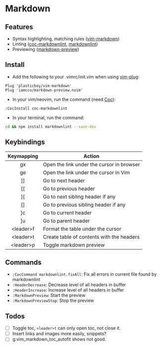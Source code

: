 # Markdown

## Features

- Syntax highlighting, matching rules ([vim-markdown](https://github.com/plasticboy/vim-markdown))
- Linting ([coc-markdownlint](https://github.com/fannheyward/coc-markdownlint), [markdownlint](https://github.com/DavidAnson/markdownlint))
- Previewing ([markdown-preview](https://github.com/iamcco/markdown-preview.nvim))

## Install

- Add the following to your .vimrc/init.vim when using [vim-plug](https://github.com/junegunn/vim-plug):

```vim
Plug 'plasticboy/vim-markdown'
Plug 'iamcco/markdown-preview.nvim'
```

- In your vim/neovim, run the command (need [Coc](https://github.com/neoclide/coc.nvim)):

```vim
:CocInstall coc-markdownlint
```

- In your terminal, run the command:

```sh
cd && npm install markdownlint --save-dev
```

## Keybindings

| Keymapping | Action                                    |
|:----------:|-------------------------------------------|
| gx         | Open the link under the cursor in browser |
| ge         | Open the link under the cursor in Vim     |
| ]]         | Go to next header                         |
| \[\[       | Go to previous header                     |
| ][         | Go to next sibling header if any          |
| []         | Go to previous sibling header if any      |
| ]c         | Go to current header                      |
| ]u         | Go to parent header                       |
| \<leader>f | Format the table under the cursor         |
| \<leader>t | Create table of contents with the headers |
| \<leader>p | Toggle markdown preview                   |

## Commands

- `:CocCommand markdownlint.fixAll`: Fix all errors in current file found by markdownlint
- `:HeaderDecrease`: Decrease level of all headers in buffer
- `:HeaderIncrease`: Increase level of all headers in buffer
- `:MarkdownPreview`: Start the preview
- `:MarkdownPreviewStop`: Stop the preview

## Todos

- [ ] Toggle toc, `<leader>t` can only open toc, not close it.
- [ ] Insert links and images more easily, snippets?
- [ ] g:vim_markdown_toc_autofit shows not good.
